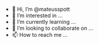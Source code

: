 - 👋 Hi, I’m @mateusspott
- 👀 I’m interested in ...
- 🌱 I’m currently learning ...
- 💞️ I’m looking to collaborate on ...
- 📫 How to reach me ...

<!---
mateusspott/mateusspott is a ✨ special ✨ repository because its `README.md` (this file) appears on your GitHub profile.
You can click the Preview link to take a look at your changes.
--->
